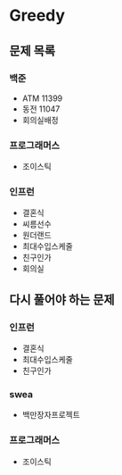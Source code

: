 # Greedy

## 문제 목록

### 백준

- ATM 11399
- 동전 11047
- 회의실배정

### 프로그래머스

- 조이스틱

### 인프런

- 결혼식
- 씨름선수
- 원더랜드
- 최대수입스케줄
- 친구인가
- 회의실

## 다시 풀어야 하는 문제

### 인프런

- 결혼식
- 최대수입스케줄
- 친구인가

### swea

- 백만장자프로젝트

### 프로그래머스

- 조이스틱 